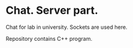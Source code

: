 Chat. Server part.
====

Chat for lab in university. Sockets are used here.

Repository contains C++ program.

